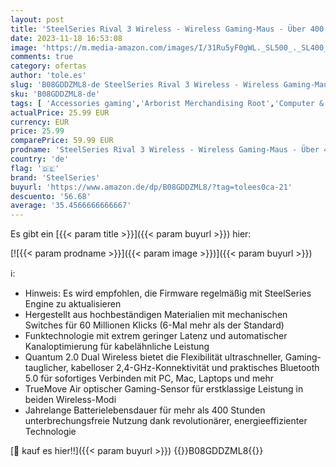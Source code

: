 ```yaml
---
layout: post
title: 'SteelSeries Rival 3 Wireless - Wireless Gaming-Maus - Über 400 Stunden Akkulaufzeit - Dual Wireless 2.4 GHz und Bluetooth 5.0 - 60 Millionen Klicks  Schwarz'
date: 2023-11-18 16:53:08
image: 'https://m.media-amazon.com/images/I/31Ru5yF0gWL._SL500_._SL400_.jpg'
comments: true
category: ofertas
author: 'tole.es'
slug: 'B08GDDZML8-de SteelSeries Rival 3 Wireless - Wireless Gaming-Maus - Über...'
sku: 'B08GDDZML8-de'
tags: [ 'Accessories gaming','Arborist Merchandising Root','Computer & Zubehör','Games','Games, Hardware & Zubehör für PC','Gaming-Mäuse für PC','Mice gaming','Mousepad gaming','Self Service','Special Features Stores','SteelSeries Prime Student Angebote mit bis zu -15%','Zubehör für PC','a4cbee59-f823-40fe-831a-7de64f655f6f_0','a4cbee59-f823-40fe-831a-7de64f655f6f_3401','a4cbee59-f823-40fe-831a-7de64f655f6f_6001','a4cbee59-f823-40fe-831a-7de64f655f6f_7701','a4cbee59-f823-40fe-831a-7de64f655f6f_8301','steelseries','🇩🇪', ]
actualPrice: 25.99 EUR
currency: EUR
price: 25.99
comparePrice: 59.99 EUR
prodname: 'SteelSeries Rival 3 Wireless - Wireless Gaming-Maus - Über 400 Stunden Akkulaufzeit - Dual Wireless 2.4 GHz und Bluetooth 5.0 - 60 Millionen Klicks  Schwarz'
country: 'de'
flag: '🇩🇪'
brand: 'SteelSeries'
buyurl: 'https://www.amazon.de/dp/B08GDDZML8/?tag=tolees0ca-21'
descuento: '56.68'
average: '35.4566666666667'
---
```


Es gibt ein [{{< param title >}}]({{< param buyurl >}}) hier:

[![{{< param prodname >}}]({{< param image >}})]({{< param buyurl >}})

ℹ️:

- Hinweis: Es wird empfohlen, die Firmware regelmäßig mit SteelSeries Engine zu aktualisieren
- Hergestellt aus hochbeständigen Materialien mit mechanischen Switches für 60 Millionen Klicks (6-Mal mehr als der Standard)
- Funktechnologie mit extrem geringer Latenz und automatischer Kanaloptimierung für kabelähnliche Leistung
- Quantum 2.0 Dual Wireless bietet die Flexibilität ultraschneller, Gaming-tauglicher, kabelloser 2,4-GHz-Konnektivität und praktisches Bluetooth 5.0 für sofortiges Verbinden mit PC, Mac, Laptops und mehr
- TrueMove Air optischer Gaming-Sensor für erstklassige Leistung in beiden Wireless-Modi
- Jahrelange Batterielebensdauer für mehr als 400 Stunden unterbrechungsfreie Nutzung dank revolutionärer, energieeffizienter Technologie

[🛒 kauf es hier!!]({{< param buyurl >}})
{{<world>}}B08GDDZML8{{</world>}}
